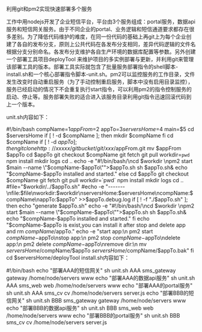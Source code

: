利用git和pm2实现快速部署多个服务

工作中用nodejs开发了企业短信平台，平台由3个服务组成：portal服务，数据api服务和短信网关服务。由于不同企业的portal、业务逻辑和短信通道要求都存在很多差别。为了降低代码维护的难度，在同一份代码的基础上再git上为每个企业创建了各自的发布分支，原则上公共代码在各发布分支相同，差异代码逻辑的文件名根据分支分别命名。各发布分支维护各自生产环境的数据库配置等参数。另外创建一个部署工具项目deployTool 来维护项目的多实例部署与更新，并利用git来管理该部署工具的版本。部署工具实际就包含了批量服务部署指令的shell脚本-install.sh和一个核心部署指令脚本-unit.sh。pm2可以监控服务的工作目录，文件发生改变时自动重启服务（为了手动控制重启服务，脚本中没有启用目录监控），服务已经启动的情况下不会重复执行start指令，可以利用pm2的指令控制服务的启动、停止等。服务部署失败的适合进入该服务目录利用git指令迅速回滚代码到上一个版本。

unit.sh内容如下：

#!/bin/bash
compName=$1
appFrom=$2
appTo=$3
serversHome=$4
main=$5
cd $serversHome
if [ ! -d $compName ]; then
    mkdir $compName
fi
cd $compName
if [ ! -d $appTo ]; then
    git clone http://xxxxx/gitbucket/git/xxx/$appFrom.git
    mv $appFrom $appTo
    cd $appTo
    git checkout $compName
    git fetch
    git pull
    workdir=`pwd`
    npm install
    mkdir logs
    cd ..
    echo -e  "#!/bin/bash/\ncd $workdir \npm2 start $main  --name \"$compName-$appTo\"">$appTo.sh
    sh $appTo.sh&
    echo "$compName-$appTo installed and started."
else
    cd $appTo
        git checkout $compName
        git fetch
        git pull
        workdir=`pwd`
        npm install
        mkdir logs
        cd ..
    #file="$workdir/../$appTo.sh"
    #echo -e "-------\nfile:$file\nworkdir:$workdir\nserversHome:$serversHome\ncompName:$compName\nappTo:$appTo" >>$appTo.debug.log
    if [ ! -f "./$appTo.sh" ]; then
        echo "generate $appTo.sh"
        echo -e  "#!/bin/bash/\ncd $workdir \npm2 start $main  --name \"$compName-$appTo\"">$appTo.sh
            sh $appTo.sh&
            echo "$compName-$appTo installed and started."
    fi
    echo "$compName-$appTo is exist,you can install it after stop and  delete app and rm $compName/$appTo."
    echo -e  "start app:\n  pm2 start $compName-$appTo\nstop app:\n pm2 stop $compName-$appTo\ndelete app:\n    pm2 delete $compName-$appTo\nremove dir:\n  mv $serversHome/$compName/$appTo $serversHome/$compName/$appTo.bak"
fi
cd $serversHome/deployTool 
install.sh内容如下：

#!/bin/bash
echo "部署AAA的短信网关"
sh unit.sh AAA sms_gateway gateway /home/node/servers www
echo "部署AAA的数据api服务"
sh unit.sh AAA sms_web web /home/node/servers www
echo "部署AAA的portal服务"
sh unit.sh AAA sms_cv cv /home/node/servers server.js
echo "部署BBB的短信网关"
sh unit.sh BBB sms_gateway gateway /home/node/servers www
echo "部署BBB的数据api服务"
sh unit.sh BBB sms_web web /home/node/servers www
echo "部署BBB的portal服务"
sh unit.sh BBB sms_cv cv /home/node/servers server.js